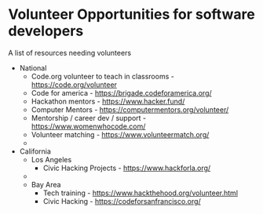 # Volunteer Opportunities for software developers

A list of resources needing volunteers

- National 
    - Code.org volunteer to teach in classrooms - https://code.org/volunteer
    - Code for america - https://brigade.codeforamerica.org/
    - Hackathon mentors - https://www.hacker.fund/
    - Computer Mentors - https://computermentors.org/volunteer/
    - Mentorship / career dev / support - https://www.womenwhocode.com/
    - Volunteer matching - https://www.volunteermatch.org/
    - 
- California 
  - Los Angeles 
    - Civic Hacking Projects - https://www.hackforla.org/
  -  
  - Bay Area 
    - Tech training - https://www.hackthehood.org/volunteer.html
    - Civic Hacking - https://codeforsanfrancisco.org/



